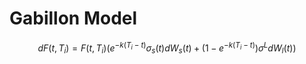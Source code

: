 <script type="text/javascript" async
  src="https://cdn.mathjax.org/mathjax/latest/MathJax.js?config=TeX-MML-AM_CHTML">
</script>

# Gabillon Model

  $$d F(t,T_i) = F(t,T_i)(e^{-k(T_i-t)} \sigma_s(t) d W_s(t) + (1- e^{-k(T_i-t)}) \sigma^L d W_l(t))$$
